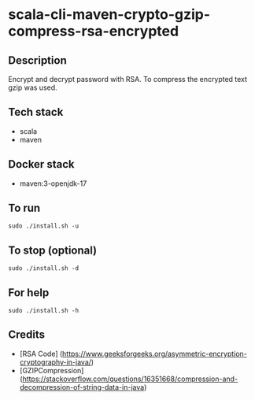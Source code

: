 # scala-cli-maven-crypto-gzip-compress-rsa-encrypted

## Description
Encrypt and decrypt password with RSA.
To compress the encrypted text gzip was used.

## Tech stack
- scala
- maven

## Docker stack
- maven:3-openjdk-17

## To run
`sudo ./install.sh -u`

## To stop (optional)
`sudo ./install.sh -d`

## For help
`sudo ./install.sh -h`

## Credits
- [RSA Code] (https://www.geeksforgeeks.org/asymmetric-encryption-cryptography-in-java/)
- [GZIPCompression] (https://stackoverflow.com/questions/16351668/compression-and-decompression-of-string-data-in-java)
